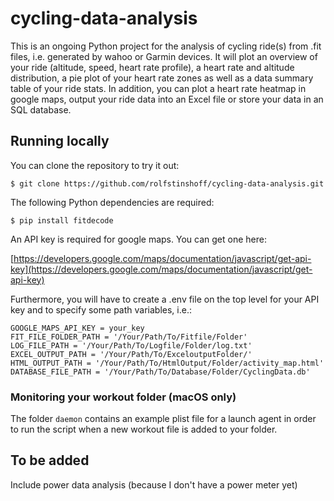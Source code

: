 # cycling-data-analysis
This is an ongoing Python project for the analysis of cycling ride(s) from .fit files, i.e. generated by wahoo or Garmin devices. It will plot an overview of your ride (altitude, speed, heart rate profile), a heart rate and altitude distribution, a pie plot of your heart rate zones as well as a data summary table of your ride stats. In addition, you can plot a heart rate heatmap in google maps, output your ride data into an Excel file or store your data in an SQL database.

## Running locally
You can clone the repository to try it out:

```
$ git clone https://github.com/rolfstinshoff/cycling-data-analysis.git
```

The following Python dependencies are required:

```
$ pip install fitdecode
```

An API key is required for google maps. You can get one here: 

[https://developers.google.com/maps/documentation/javascript/get-api-key](https://developers.google.com/maps/documentation/javascript/get-api-key)

Furthermore, you will have to create a .env file on the top level for your API key and to specify some path variables, i.e.:
```
GOOGLE_MAPS_API_KEY = your_key
FIT_FILE_FOLDER_PATH = '/Your/Path/To/Fitfile/Folder'
LOG_FILE_PATH = '/Your/Path/To/Logfile/Folder/log.txt'
EXCEL_OUTPUT_PATH = '/Your/Path/To/ExceloutputFolder/'
HTML_OUTPUT_PATH = '/Your/Path/To/HtmlOutput/Folder/activity_map.html'
DATABASE_FILE_PATH = '/Your/Path/To/Database/Folder/CyclingData.db'
```

### Monitoring your workout folder (macOS only)
The folder `daemon` contains an example plist file for a launch agent in order to run the script when a new workout file is added to your folder. 

## To be added
Include power data analysis (because I don't have a power meter yet)